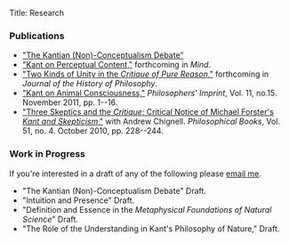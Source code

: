 Title: Research

### Publications

- ["The Kantian (Non)-Conceptualism Debate"](|filename|/pdfs/McLear_PhilCompass.pdf)
- ["Kant on Perceptual Content,"](|filename|/pdfs/KantContent.pdf)
forthcoming in *Mind*.
- ["Two Kinds of Unity in the *Critique of Pure Reason*,"](|filename|/pdfs/KantUnity.pdf) forthcoming in *Journal of the History of Philosophy*.
- ["Kant on Animal Consciousness,"](|filename|/pdfs/KantAnimalConsciousness.pdf) *Philosophers' Imprint*, Vol. 11, no.15. November 2011, pp. 1--16.
- ["Three Skeptics and the *Critique*: Critical Notice of Michael Forster's *Kant and Skepticism*,"](|filename|/pdfs/Chignell_McLear_ThreeSkeptics.pdf) with Andrew Chignell. *Philosophical Books*, Vol. 51, no. 4. October 2010, pp. 228--244.

### Work in Progress

If you're interested in a draft of any of the following please [email me](mailto:mclear@unl.edu).

- "The Kantian (Non)-Conceptualism Debate" Draft.
- "Intuition and Presence" Draft.
- "Definition and Essence in the *Metaphysical Foundations of Natural Science*"
  Draft.
- "The Role of the Understanding in Kant's Philosophy of Nature," Draft.

